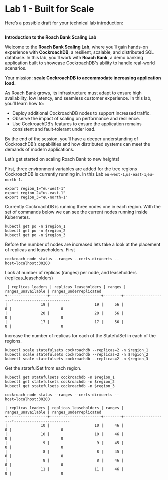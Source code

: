 # Lab 1 - Built for Scale

Here’s a possible draft for your technical lab introduction:  

---

**Introduction to the Roach Bank Scaling Lab**  

Welcome to the **Roach Bank Scaling Lab**, where you’ll gain hands-on experience with **CockroachDB**, a resilient, scalable, and distributed SQL database. In this lab, you’ll work with **Roach Bank**, a demo banking application built to showcase CockroachDB's ability to handle real-world scenarios.  

Your mission: **scale CockroachDB to accommodate increasing application load.**  

As Roach Bank grows, its infrastructure must adapt to ensure high availability, low latency, and seamless customer experience. In this lab, you’ll learn how to:  
- Deploy additional CockroachDB nodes to support increased traffic.  
- Observe the impact of scaling on performance and resilience.  
- Use CockroachDB’s features to ensure the application remains consistent and fault-tolerant under load.  

By the end of the session, you’ll have a deeper understanding of CockroachDB’s capabilities and how distributed systems can meet the demands of modern applications.  

Let’s get started on scaling Roach Bank to new heights!

First, three environment variables are added for the tree regions CockroachDB is currently running in. In this Lab `eu-west-1`,`us-east-1`,`eu-north-1`.

```
export region_1="eu-west-1"
export region_2="us-east-1"
export region_3="eu-north-1"
```

Currently CockroachDB is running three nodes one in each region. With the set of commands below we can see the current nodes running inside Kubernetes.

```
kubectl get po -n $region_1
kubectl get po -n $region_2
kubectl get po -n $region_3
```

Before the number of nodes are increased lets take a look at the placement of replicas and leaseholders. First 

```
cockroach node status --ranges --certs-dir=certs --host=localhost:30200
```

Look at number of replicas (ranges) per node, and leaseholders (replicas_leaseholders)
```
 | replicas_leaders | replicas_leaseholders | ranges | ranges_unavailable | ranges_underreplicated
+------------------+-----------------------+--------+--------------------+-------------------------
|               19 |                    19 |     56 |                  0 |                      0
|               20 |                    20 |     56 |                  0 |                      0
|               17 |                    17 |     56 |                  0 |                      0
```

Increase the number of replicas for each of the StatefulSet in each of the regions.
```
kubectl scale statefulsets cockroachdb --replicas=2 -n $region_1
kubectl scale statefulsets cockroachdb --replicas=2 -n $region_2
kubectl scale statefulsets cockroachdb --replicas=2 -n $region_3
```

Get the statefulSet from each region.
```
kubectl get statefulsets cockroachdb -n $region_1
kubectl get statefulsets cockroachdb -n $region_2
kubectl get statefulsets cockroachdb -n $region_3
```

```
cockroach node status --ranges --certs-dir=certs --host=localhost:30200
```

```
| replicas_leaders | replicas_leaseholders | ranges | ranges_unavailable | ranges_underreplicated
+------------------+-----------------------+--------+--------------------+-------------------------
|               10 |                    10 |     46 |                  0 |                      0
|               10 |                    10 |     46 |                  0 |                      0
|                9 |                     9 |     45 |                  0 |                      0   
|                8 |                     8 |     45 |                  0 |                      0
|                8 |                     8 |     46 |                  0 |                      0
|               11 |                    11 |     46 |                  0 |                      0
